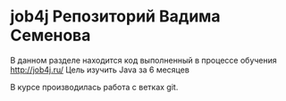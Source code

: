 # job4j Репозиторий Вадима Семенова

В данном разделе находится код выполненный в процессе обучения
 http://job4j.ru/ Цель изучить Java за 6 месяцев
 
 В курсе производилась работа с ветках git.